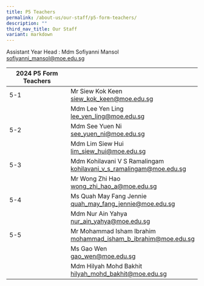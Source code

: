 ```yaml
---
title: P5 Teachers
permalink: /about-us/our-staff/p5-form-teachers/
description: ""
third_nav_title: Our Staff
variant: markdown
---
```

Assistant Year Head : Mdm Sofiyanni Mansol
<br>
<a href="mailto:sofiyanni_mansol@moe.edu.sg">sofiyanni_mansol@moe.edu.sg</a>
<br>


| 2024 P5 Form Teachers |  |
| -------- | -------- |
| 5-1    | Mr Siew Kok Keen <br> <a href="mailto:siew_kok_keen@moe.edu.sg">siew_kok_keen@moe.edu.sg</a>     |      |
|    | Mdm Lee Yen Ling     <br> <a href="mailto:lee_yen_ling@moe.edu.sg">lee_yen_ling@moe.edu.sg</a>    |     |
| 5-2 | Mdm See Yuen Ni    <br> <a href="mailto:see_yuen_ni@moe.edu.sg">see_yuen_ni@moe.edu.sg</a>     |    |
|      | Mdm Lim Siew Hui   <br> <a href="mailto:lim_siew_hui@moe.edu.sg">lim_siew_hui@moe.edu.sg</a>    |     |
| 5-3    | Mdm Kohilavani V S Ramalingam    <br> <a href="mailto:kohilavani_v_s_ramalingam@moe.edu.sg">kohilavani_v_s_ramalingam@moe.edu.sg</a>    |    |
|     | Mr Wong Zhi Hao   <br> <a href="mailto:wong_zhi_hao_a@moe.edu.sg">wong_zhi_hao_a@moe.edu.sg</a>     |      |
| 5-4    | Ms Quah May Fang Jennie   <br> <a href="mailto:quah_may_fang_jennie@moe.edu.sg">quah_may_fang_jennie@moe.edu.sg</a>    |      |
|     | Mdm Nur Ain Yahya  <br> <a href="mailto:nur_ain_yahya@moe.edu.sg">nur_ain_yahya@moe.edu.sg</a>   |      |
| 5-5   | Mr Mohammad Isham Ibrahim   <br> <a href="mailto:mohammad_isham_b_ibrahim@moe.edu.sg">mohammad_isham_b_ibrahim@moe.edu.sg</a>   |     |
|      | Ms Gao Wen   <br> <a href="mailto:Gao_Wen@moe.edu.sg">gao_wen@moe.edu.sg</a>   |     |
|      | Mdm Hilyah Mohd Bakhit   <br> <a href="mailto:hilyah_mohd_bakhit@moe.edu.sg">hilyah_mohd_bakhit@moe.edu.sg</a>   |     |